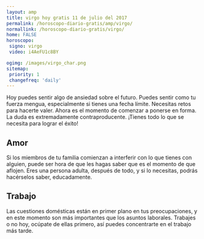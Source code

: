 ```yaml
---
layout: amp
title: virgo hoy gratis 11 de julio del 2017 
permalink: /horoscopo-diario-gratis/amp/virgo/
normallink: /horoscopo-diario-gratis/virgo/
home: FALSE
horoscopo:
 signo: virgo
 video: i4AeFU1c8BY

ogimg: /images/virgo_char.png
sitemap:
 priority: 1
 changefreq: 'daily'
---
```



Hoy puedes sentir algo de ansiedad sobre el futuro. Puedes sentir como tu fuerza mengua, especialmente si tienes una fecha límite. Necesitas retos para hacerte valer. Ahora es el momento de comenzar a ponerse en forma. La duda es extremadamente contraproducente. ¡Tienes todo lo que se necesita para lograr el éxito!

## Amor

Si los miembros de tu familia comienzan a interferir con lo que tienes con alguien, puede ser hora de que les hagas saber que es el momento de que aflojen. Eres una persona adulta, después de todo, y si lo necesitas, podrás hacérselos saber, educadamente.

## Trabajo

Las cuestiones domésticas están en primer plano en tus preocupaciones, y en este momento son más importantes que los asuntos laborales. Trabajes o no hoy, ocúpate de ellas primero, así puedes concentrarte en el trabajo más tarde.